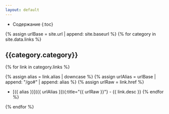 ```yaml
---
layout: default
---
```


- Содержание
{:toc}

{% assign urlBase = site.url | append: site.baseurl %}
{% for category in site.data.links %}

## {{category.category}}

{% for link in category.links %}

{% assign alias = link.alias | downcase %}
{% assign urlAlias = urlBase | append: "/go#" | append: alias %}
{% assign urlRaw = link.href %}
- [{{ alias }}]({{ urlAlias }}){:title="{{ urlRaw }}"} - {{ link.desc }}
{% endfor %}

{% endfor %}


